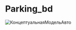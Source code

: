 # Parking_bd
![КонцептуальнаяМодельАвто](https://github.com/user-attachments/assets/d645a73f-0d15-4ff4-a67e-45ccffb45bb0)
